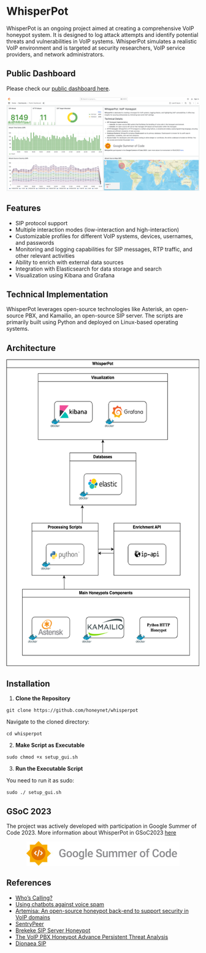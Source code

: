 # WhisperPot

WhisperPot is an ongoing project aimed at creating a comprehensive VoIP honeypot system. It is designed to log attack attempts and identify 
potential threats and vulnerabilities in VoIP systems. WhisperPot simulates a realistic VoIP environment and is targeted at security 
researchers, VoIP service providers, and network administrators.

## Public Dashboard

Please check our [public dashboard here](https://whisperpot.xyz/).

<div align="center">
    <img src="./images/dashboard.png" alt="Public Dashboard">
</div>

## Features

- SIP protocol support
- Multiple interaction modes (low-interaction and high-interaction)
- Customizable profiles for different VoIP systems, devices, usernames, and passwords
- Monitoring and logging capabilities for SIP messages, RTP traffic, and other relevant activities
- Ability to enrich with external data sources
- Integration with Elasticsearch for data storage and search
- Visualization using Kibana and Grafana

## Technical Implementation

WhisperPot leverages open-source technologies like Asterisk, an open-source PBX, and Kamailio, an open-source SIP server. The scripts are 
primarily built using Python and deployed on Linux-based operating systems.

## Architecture

<div align="center">
    <img src="./images/arch.png" alt="WhisperPot Architecture" height="800">
</div>

## Installation

1. **Clone the Repository**

```
git clone https://github.com/honeynet/whisperpot
```

Navigate to the cloned directory:

```
cd whisperpot
```

2. **Make Script as Executable**

```
sudo chmod +x setup_gui.sh
```

3. **Run the Executable Script**

You need to run it as sudo:

```
sudo ./ setup_gui.sh
```


## GSoC 2023

The project was actively developed with participation in Google Summer of Code 2023. More information about WhisperPot in GSoC2023 
[here](https://summerofcode.withgoogle.com/archive/2023/projects/nCpKaIhz)

<div align="center">
    <img src="./images/GSoC-Horizontal.png" alt="GSoC logo" width="400">
</div>


## References

- [Who’s Calling?](https://www.usenix.org/system/files/sec20-prasad.pdf)
- [Using chatbots against voice spam](https://www.usenix.org/system/files/conference/soups2017/soups2017-sahin.pdf)
- [Artemisa: An open-source honeypot back-end to support security in VoIP domains](https://ieeexplore.ieee.org/document/5990712)
- [SentryPeer](https://sentrypeer.org/)
- [Brekeke SIP Server Honeypot](https://docs.brekeke.com/sip/honeypot)
- [The VoIP PBX Honeypot Advance Persistent Threat Analysis](https://www.scitepress.org/Papers/2021/104435/104435.pdf)
- [Dionaea SIP](https://dionaea.readthedocs.io/en/latest/service/sip.html)
